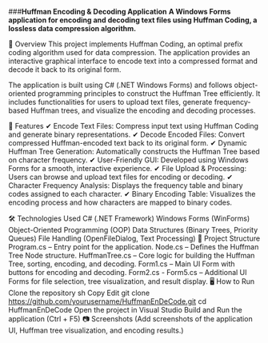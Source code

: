 ###**Huffman Encoding & Decoding Application**
**A Windows Forms application for encoding and decoding text files using Huffman Coding, a lossless data compression algorithm.**

📌 Overview
This project implements Huffman Coding, an optimal prefix coding algorithm used for data compression. The application provides an interactive graphical interface to encode text into a compressed format and decode it back to its original form.

The application is built using C# (.NET Windows Forms) and follows object-oriented programming principles to construct the Huffman Tree efficiently. It includes functionalities for users to upload text files, generate frequency-based Huffman trees, and visualize the encoding and decoding processes.

🚀 Features
✔ Encode Text Files: Compress input text using Huffman Coding and generate binary representations.
✔ Decode Encoded Files: Convert compressed Huffman-encoded text back to its original form.
✔ Dynamic Huffman Tree Generation: Automatically constructs the Huffman Tree based on character frequency.
✔ User-Friendly GUI: Developed using Windows Forms for a smooth, interactive experience.
✔ File Upload & Processing: Users can browse and upload text files for encoding or decoding.
✔ Character Frequency Analysis: Displays the frequency table and binary codes assigned to each character.
✔ Binary Encoding Table: Visualizes the encoding process and how characters are mapped to binary codes.

🛠️ Technologies Used
C# (.NET Framework)
Windows Forms (WinForms)
Object-Oriented Programming (OOP)
Data Structures (Binary Trees, Priority Queues)
File Handling (OpenFileDialog, Text Processing)
📂 Project Structure
Program.cs – Entry point for the application.
Node.cs – Defines the Huffman Tree Node structure.
HuffmanTree.cs – Core logic for building the Huffman Tree, sorting, encoding, and decoding.
Form1.cs – Main UI Form with buttons for encoding and decoding.
Form2.cs - Form5.cs – Additional UI Forms for file selection, tree visualization, and result display.
🖥️ How to Run
Clone the repository
sh
Copy
Edit
git clone https://github.com/yourusername/HuffmanEnDeCode.git
cd HuffmanEnDeCode
Open the project in Visual Studio
Build and Run the application (Ctrl + F5)
📷 Screenshots
(Add screenshots of the application UI, Huffman tree visualization, and encoding results.)
